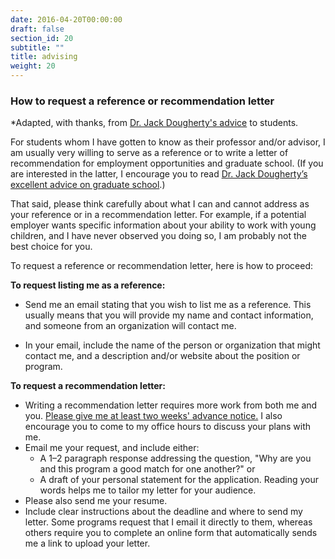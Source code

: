 ```yaml
---
date: 2016-04-20T00:00:00
draft: false
section_id: 20
subtitle: ""
title: advising
weight: 20
---
```


### How to request a reference or recommendation letter

*Adapted, with thanks, from [Dr. Jack Dougherty's advice](https://jackdougherty.org/letter/) to students.

For students whom I have gotten to know as their professor and/or advisor, I am usually very willing to serve as a reference or to write a letter of recommendation for employment opportunities and graduate school. (If you are interested in the latter, I encourage you to read [Dr. Jack Dougherty’s excellent advice on graduate school](https://jackdougherty.org/grad-school/).) 

That said, please think carefully about what I can and cannot address as your reference or in a recommendation letter. For example, if a potential employer wants specific information about your ability to work with young children, and I have never observed you doing so, I am probably not the best choice for you.

To request a reference or recommendation letter, here is how to proceed:

**To request listing me as a reference:**

* Send me an email stating that you wish to list me as a reference. This usually means that you will provide my name and contact information, and someone from an organization will contact me.  

* In your email, include the name of the person or organization that might contact me, and a description and/or website about the position or program.

**To request a recommendation letter:**  
* Writing a recommendation letter requires more work from both me and you. <u>Please give me at least two weeks' advance notice.</u> I also encourage you to come to my office hours to discuss your plans with me.  
* Email me your request, and include either:
  + A 1–2 paragraph response addressing the question, "Why are you and this program a good match for one another?" or
  + A draft of your personal statement for the application. Reading your words helps me to tailor my letter for your audience.
* Please also send me your resume.
* Include clear instructions about the deadline and where to send my letter. Some programs request that I email it directly to them, whereas others require you to complete an online form that automatically sends me a link to upload your letter.